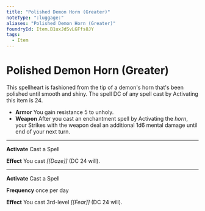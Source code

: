 ```yaml
---
title: "Polished Demon Horn (Greater)"
noteType: ":luggage:"
aliases: "Polished Demon Horn (Greater)"
foundryId: Item.B1uxJdSvLGFfs8JY
tags:
  - Item
---
```


# Polished Demon Horn (Greater)

This spellheart is fashioned from the tip of a demon's horn that's been polished until smooth and shiny. The spell DC of any spell cast by Activating this item is 24.

*   **Armor** You gain resistance 5 to unholy.
*   **Weapon** After you cast an enchantment spell by Activating the _horn_, your Strikes with the weapon deal an additional 1d6 mental damage until end of your next turn.

* * *

**Activate** Cast a Spell

**Effect** You cast _[[Daze]]_ (DC 24 will).

* * *

**Activate** Cast a Spell

**Frequency** once per day

**Effect** You cast 3rd-level _[[Fear]]_ (DC 24 will).
